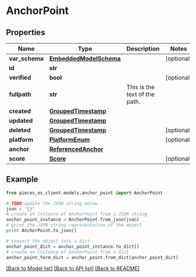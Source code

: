 # AnchorPoint


## Properties

Name | Type | Description | Notes
------------ | ------------- | ------------- | -------------
**var_schema** | [**EmbeddedModelSchema**](EmbeddedModelSchema) |  | [optional] 
**id** | **str** |  | 
**verified** | **bool** |  | [optional] 
**fullpath** | **str** | This is the text of the path. | 
**created** | [**GroupedTimestamp**](GroupedTimestamp) |  | 
**updated** | [**GroupedTimestamp**](GroupedTimestamp) |  | 
**deleted** | [**GroupedTimestamp**](GroupedTimestamp) |  | [optional] 
**platform** | [**PlatformEnum**](PlatformEnum) |  | [optional] 
**anchor** | [**ReferencedAnchor**](ReferencedAnchor) |  | 
**score** | [**Score**](Score) |  | [optional] 

## Example

```python
from pieces_os_client.models.anchor_point import AnchorPoint

# TODO update the JSON string below
json = "{}"
# create an instance of AnchorPoint from a JSON string
anchor_point_instance = AnchorPoint.from_json(json)
# print the JSON string representation of the object
print AnchorPoint.to_json()

# convert the object into a dict
anchor_point_dict = anchor_point_instance.to_dict()
# create an instance of AnchorPoint from a dict
anchor_point_form_dict = anchor_point.from_dict(anchor_point_dict)
```
[[Back to Model list]](../README#documentation-for-models) [[Back to API list]](../README#documentation-for-api-endpoints) [[Back to README]](../README)


